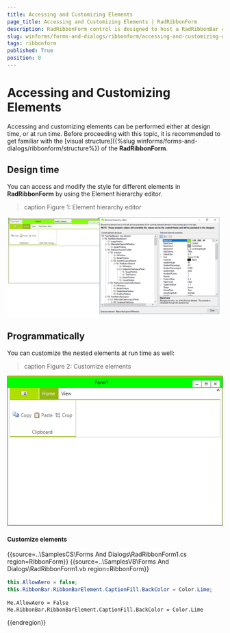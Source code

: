 ```yaml
---
title: Accessing and Customizing Elements
page_title: Accessing and Customizing Elements | RadRibbonForm
description: RadRibbonForm control is designed to host a RadRibbonBar control and mimic the Microsoft Office 2007 UI form style.
slug: winforms/forms-and-dialogs/ribbonform/accessing-and-customizing-elements
tags: ribbonform
published: True
position: 0 
---
```


# Accessing and Customizing Elements
 
Accessing and customizing elements can be performed either at design time, or at run time. Before proceeding with this topic, it is recommended to get familiar with the [visual structure]({%slug winforms/forms-and-dialogs/ribbonform/structure%}) of the __RadRibbonForm__.
      

## Design time

You can access and modify the style for different elements in __RadRibbonForm__ by using the Element hierarchy editor.
>caption Figure 1: Element hierarchy editor

![forms-and-dialogs-ribbonform-accessing-and-customizing-elements 001](images/forms-and-dialogs-ribbonform-accessing-and-customizing-elements001.png)

## Programmatically

You can customize the nested elements at run time as well:
>caption Figure 2: Customize elements

![forms-and-dialogs-ribbonform-accessing-and-customizing-elements 002](images/forms-and-dialogs-ribbonform-accessing-and-customizing-elements002.png)

#### Customize elements 

{{source=..\SamplesCS\Forms And Dialogs\RadRibbonForm1.cs region=RibbonForm}} 
{{source=..\SamplesVB\Forms And Dialogs\RadRibbonForm1.vb region=RibbonForm}} 

````C#
this.AllowAero = false;
this.RibbonBar.RibbonBarElement.CaptionFill.BackColor = Color.Lime; 

````
````VB.NET
Me.AllowAero = False
Me.RibbonBar.RibbonBarElement.CaptionFill.BackColor = Color.Lime

````

{{endregion}} 
